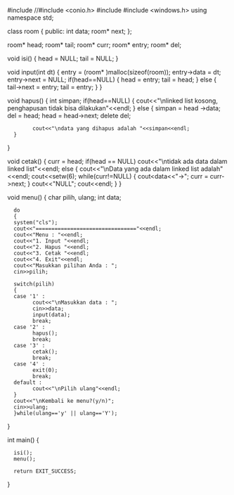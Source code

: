 #include <iostream>
//#include <conio.h>
#include <iomanip>
#include <windows.h>
using namespace std;

class room
{
    public:
      int data;
      room* next;
};

room* head;
room* tail;
room* curr;
room* entry;
room* del;

void isi()
{
      head = NULL;
      tail = NULL;
}

void input(int dt)
{
      entry = (room* )malloc(sizeof(room));
      entry->data = dt;
      entry->next = NULL;
      if(head==NULL)
      {
            head = entry;
            tail = head;
      }
      else
      {
            tail->next = entry;
            tail = entry;
      }
}

void hapus()
{
      int simpan;
      if(head==NULL)
      {
            cout<<"\nlinked list kosong, penghapusan tidak bisa dilakukan"<<endl;
      }
      else
      {
            simpan  = head ->data;
            del = head;
            head = head->next;
            delete del;

            cout<<"\ndata yang dihapus adalah "<<simpan<<endl;
      }

}

void cetak()
{
      curr = head;
      if(head == NULL)
            cout<<"\ntidak ada data dalam linked list"<<endl;
      else
      {
            cout<<"\nData yang ada dalam linked list adalah"<<endl;
            cout<<setw(6);
            while(curr!=NULL)
            {
                  cout<<curr->data<<"->";
                  curr = curr->next;
            }
cout<<"NULL";
            cout<<endl;
      }
}

void menu()
{
      char pilih, ulang;
      int data;

      do
      {
      system("cls");
      cout<<"================================"<<endl;
      cout<<"Menu : "<<endl;
      cout<<"1. Input "<<endl;
      cout<<"2. Hapus "<<endl;
      cout<<"3. Cetak "<<endl;
      cout<<"4. Exit"<<endl;
      cout<<"Masukkan pilihan Anda : ";
      cin>>pilih;

      switch(pilih)
      {
      case '1' :
            cout<<"\nMasukkan data : ";
            cin>>data;
            input(data);
            break;
      case '2' :
            hapus();
            break;
      case '3' :
            cetak();
            break;
      case '4' :
            exit(0);
            break;
      default :
            cout<<"\nPilih ulang"<<endl;
      }
      cout<<"\nKembali ke menu?(y/n)";
      cin>>ulang;
      }while(ulang=='y' || ulang=='Y');
}


int main()
{

      isi();
      menu();

      return EXIT_SUCCESS;
}
